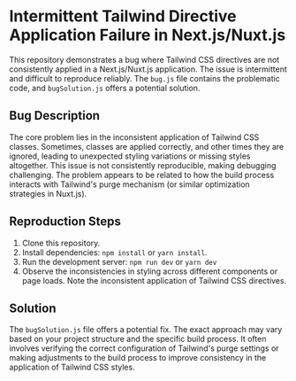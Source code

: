 # Intermittent Tailwind Directive Application Failure in Next.js/Nuxt.js

This repository demonstrates a bug where Tailwind CSS directives are not consistently applied in a Next.js/Nuxt.js application. The issue is intermittent and difficult to reproduce reliably. The `bug.js` file contains the problematic code, and `bugSolution.js` offers a potential solution.

## Bug Description

The core problem lies in the inconsistent application of Tailwind CSS classes.  Sometimes, classes are applied correctly, and other times they are ignored, leading to unexpected styling variations or missing styles altogether.  This issue is not consistently reproducible, making debugging challenging.  The problem appears to be related to how the build process interacts with Tailwind's purge mechanism (or similar optimization strategies in Nuxt.js). 

## Reproduction Steps

1. Clone this repository.
2. Install dependencies: `npm install` or `yarn install`.
3. Run the development server: `npm run dev` or `yarn dev`
4. Observe the inconsistencies in styling across different components or page loads. Note the inconsistent application of Tailwind CSS directives.

## Solution

The `bugSolution.js` file offers a potential fix. The exact approach may vary based on your project structure and the specific build process.  It often involves verifying the correct configuration of Tailwind's purge settings or making adjustments to the build process to improve consistency in the application of Tailwind CSS styles.